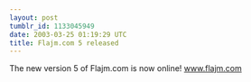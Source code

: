 ```yaml
---
layout: post
tumblr_id: 1133045949
date: 2003-03-25 01:19:29 UTC
title: Flajm.com 5 released
---
```


The new version 5 of Flajm.com is now online! <a href="http://flajm.com/" target="_blank">www.flajm.com</a>

